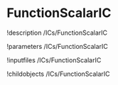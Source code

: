 <!-- MOOSE Documentation Stub: Remove this when content is added. -->

# FunctionScalarIC
!description /ICs/FunctionScalarIC

!parameters /ICs/FunctionScalarIC

!inputfiles /ICs/FunctionScalarIC

!childobjects /ICs/FunctionScalarIC
